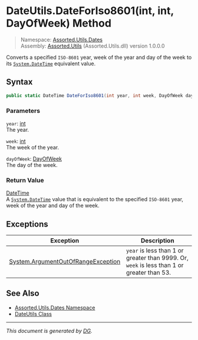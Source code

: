 ﻿# DateUtils.DateForIso8601(int, int, DayOfWeek) Method

> Namespace: [Assorted.Utils.Dates](_toc.Assorted.Utils.md#Assorted.Utils.Dates%20Namespace)\
> Assembly: [Assorted.Utils](_toc.Assorted.Utils.md) (Assorted.Utils.dll) version 1.0.0.0

Converts a specified `ISO-8601` year, week of the year and day of the week to its [`System.DateTime`](https://docs.microsoft.com/en-us/dotnet/api/system.datetime) equivalent value.

## Syntax

```csharp
public static DateTime DateForIso8601(int year, int week, DayOfWeek dayOfWeek)
```

### Parameters

`year`: [int](https://docs.microsoft.com/en-us/dotnet/api/system.int32)\
The year.

`week`: [int](https://docs.microsoft.com/en-us/dotnet/api/system.int32)\
The week of the year.

`dayOfWeek`: [DayOfWeek](https://docs.microsoft.com/en-us/dotnet/api/system.dayofweek)\
The day of the week.

### Return Value

[DateTime](https://docs.microsoft.com/en-us/dotnet/api/system.datetime)\
A [`System.DateTime`](https://docs.microsoft.com/en-us/dotnet/api/system.datetime) value that is equivalent to the specified `ISO-8601` year, week of the year and day of the week.

## Exceptions

Exception | Description
--- | ---
[System.ArgumentOutOfRangeException](https://docs.microsoft.com/en-us/dotnet/api/system.argumentoutofrangeexception) | `year` is less than 1 or greater than 9999. Or, `week` is less than 1 or greater than 53.

## See Also

- [Assorted.Utils.Dates Namespace](_toc.Assorted.Utils.md#Assorted.Utils.Dates%20Namespace)
- [DateUtils Class](Assorted.Utils.Dates.DateUtils.md)

---

_This document is generated by [DG](https://github.com/Khojasteh/dg)._
